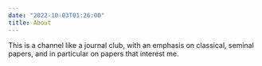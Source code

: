 ```yaml
---
date: "2022-10-03T01:26:00"
title: About
---
```


This is a channel like a journal club, with an emphasis on classical, seminal papers, and in particular on papers that interest me.
